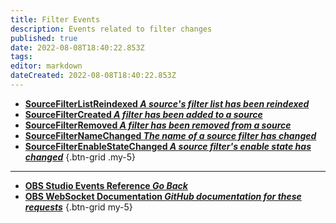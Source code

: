 ```yaml
---
title: Filter Events
description: Events related to filter changes
published: true
date: 2022-08-08T18:40:22.853Z
tags: 
editor: markdown
dateCreated: 2022-08-08T18:40:22.853Z
---
```


* [**SourceFilterListReindexed *A source's filter list has been reindexed***](/en/Broadcasters/OBS/Events/Filter-Events/SourceFilterListReindexed)
* [**SourceFilterCreated *A filter has been added to a source***](/en/Broadcasters/OBS/Events/Filter-Events/SourceFilterCreated)
* [**SourceFilterRemoved *A filter has been removed from a source***](/en/Broadcasters/OBS/Events/Filter-Events/SourceFilterRemoved)
* [**SourceFilterNameChanged *The name of a source filter has changed***](/en/Broadcasters/OBS/Events/Filter-Events/SourceFilterNameChanged)
* [**SourceFilterEnableStateChanged *A source filter's enable state has changed***](/en/Broadcasters/OBS/Events/Filter-Events/SourceFilterEnableStateChanged)
{.btn-grid .my-5}

---

- [<i class="mdi mdi-chevron-left"></i>**OBS Studio Events Reference *Go Back***](/en/Broadcasters/OBS/Events)
- [<i class="mdi mdi-github"></i> **OBS WebSocket Documentation *GitHub documentation for these requests***](https://github.com/obsproject/obs-websocket/blob/master/docs/generated/protocol.md#filters-events)
{.btn-grid my-5}